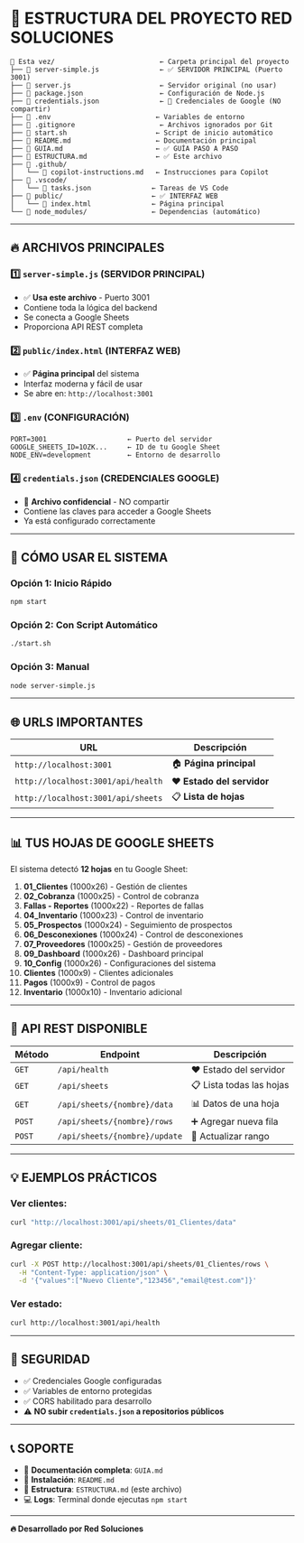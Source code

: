 # 📁 ESTRUCTURA DEL PROYECTO RED SOLUCIONES

```
📁 Esta vez/                          ← Carpeta principal del proyecto
├── 📄 server-simple.js               ← ✅ SERVIDOR PRINCIPAL (Puerto 3001)
├── 📄 server.js                      ← Servidor original (no usar)
├── 📄 package.json                   ← Configuración de Node.js
├── 📄 credentials.json               ← 🔐 Credenciales de Google (NO compartir)
├── 📄 .env                          ← Variables de entorno
├── 📄 .gitignore                     ← Archivos ignorados por Git
├── 📄 start.sh                      ← Script de inicio automático
├── 📄 README.md                     ← Documentación principal
├── 📄 GUIA.md                       ← ✅ GUÍA PASO A PASO
├── 📄 ESTRUCTURA.md                 ← ✅ Este archivo
├── 📁 .github/
│   └── 📄 copilot-instructions.md   ← Instrucciones para Copilot
├── 📁 .vscode/
│   └── 📄 tasks.json               ← Tareas de VS Code
├── 📁 public/                      ← ✅ INTERFAZ WEB
│   └── 📄 index.html               ← Página principal
└── 📁 node_modules/                ← Dependencias (automático)
```

---

## 🔥 ARCHIVOS PRINCIPALES

### 1️⃣ `server-simple.js` (SERVIDOR PRINCIPAL)
- ✅ **Usa este archivo** - Puerto 3001
- Contiene toda la lógica del backend
- Se conecta a Google Sheets
- Proporciona API REST completa

### 2️⃣ `public/index.html` (INTERFAZ WEB)
- ✅ **Página principal** del sistema
- Interfaz moderna y fácil de usar
- Se abre en: `http://localhost:3001`

### 3️⃣ `.env` (CONFIGURACIÓN)
```env
PORT=3001                    ← Puerto del servidor
GOOGLE_SHEETS_ID=1OZK...     ← ID de tu Google Sheet
NODE_ENV=development         ← Entorno de desarrollo
```

### 4️⃣ `credentials.json` (CREDENCIALES GOOGLE)
- 🔐 **Archivo confidencial** - NO compartir
- Contiene las claves para acceder a Google Sheets
- Ya está configurado correctamente

---

## 🚀 CÓMO USAR EL SISTEMA

### Opción 1: Inicio Rápido
```bash
npm start
```

### Opción 2: Con Script Automático
```bash
./start.sh
```

### Opción 3: Manual
```bash
node server-simple.js
```

---

## 🌐 URLS IMPORTANTES

| URL | Descripción |
|-----|-------------|
| `http://localhost:3001` | 🏠 **Página principal** |
| `http://localhost:3001/api/health` | ❤️ **Estado del servidor** |
| `http://localhost:3001/api/sheets` | 📋 **Lista de hojas** |

---

## 📊 TUS HOJAS DE GOOGLE SHEETS

El sistema detectó **12 hojas** en tu Google Sheet:

1. **01_Clientes** (1000x26) - Gestión de clientes
2. **02_Cobranza** (1000x25) - Control de cobranza  
3. **Fallas - Reportes** (1000x22) - Reportes de fallas
4. **04_Inventario** (1000x23) - Control de inventario
5. **05_Prospectos** (1000x24) - Seguimiento de prospectos
6. **06_Desconexiones** (1000x24) - Control de desconexiones
7. **07_Proveedores** (1000x25) - Gestión de proveedores
8. **09_Dashboard** (1000x26) - Dashboard principal
9. **10_Config** (1000x26) - Configuraciones del sistema
10. **Clientes** (1000x9) - Clientes adicionales
11. **Pagos** (1000x9) - Control de pagos
12. **Inventario** (1000x10) - Inventario adicional

---

## 🔧 API REST DISPONIBLE

| Método | Endpoint | Descripción |
|--------|----------|-------------|
| `GET` | `/api/health` | ❤️ Estado del servidor |
| `GET` | `/api/sheets` | 📋 Lista todas las hojas |
| `GET` | `/api/sheets/{nombre}/data` | 📊 Datos de una hoja |
| `POST` | `/api/sheets/{nombre}/rows` | ➕ Agregar nueva fila |
| `POST` | `/api/sheets/{nombre}/update` | 🔄 Actualizar rango |

---

## 💡 EJEMPLOS PRÁCTICOS

### Ver clientes:
```bash
curl "http://localhost:3001/api/sheets/01_Clientes/data"
```

### Agregar cliente:
```bash
curl -X POST http://localhost:3001/api/sheets/01_Clientes/rows \
  -H "Content-Type: application/json" \
  -d '{"values":["Nuevo Cliente","123456","email@test.com"]}'
```

### Ver estado:
```bash
curl http://localhost:3001/api/health
```

---

## 🔐 SEGURIDAD

- ✅ Credenciales Google configuradas
- ✅ Variables de entorno protegidas
- ✅ CORS habilitado para desarrollo
- ⚠️ **NO subir `credentials.json` a repositorios públicos**

---

## 📞 SOPORTE

- 📖 **Documentación completa**: `GUIA.md`
- 🚀 **Instalación**: `README.md`
- 🔧 **Estructura**: `ESTRUCTURA.md` (este archivo)
- 💻 **Logs**: Terminal donde ejecutas `npm start`

---

**🔥 Desarrollado por Red Soluciones**
